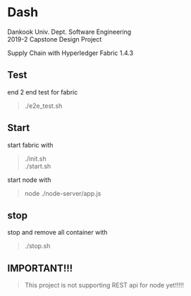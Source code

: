 # Dash
Dankook Univ. Dept. Software Engineering  
2019-2 Capstone Design Project  

Supply Chain with Hyperledger Fabric 1.4.3  

## Test  
end 2 end test for fabric  
> ./e2e_test.sh

## Start
start fabric with  
> ./init.sh  
> ./start.sh  

start node with  
> node ./node-server/app.js  

## stop  
stop and remove all container with  
> ./stop.sh

## IMPORTANT!!!
> This project is not supporting REST api for node yet!!!!!
